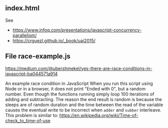 ## index.html

See 

* https://www.infoq.com/presentations/javascript-concurrency-parallelism/
* https://crguezl.github.io/_book/uai2015/

## File race-example.js

https://medium.com/@ubershmekel/yes-there-are-race-conditions-in-javascript-ba044571a914

An example race condition in JavaScript
When you run this script using Node or in a browser, it
does not print "Ended with 0", but a random number.
Even though the functions running
simply loop 100 iterations of adding and subtracting.
The reason the end result is random is because the
sleeps are of random duration and the time between the read
of the variable causes the eventual write to be incorrect
when `adder` and `subber` interleave.
This problem is similar to:
https://en.wikipedia.org/wiki/Time-of-check_to_time-of-use

